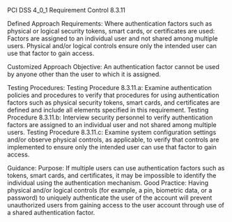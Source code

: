PCI DSS 4_0_1 Requirement Control 8.3.11

Defined Approach Requirements:
Where authentication factors such as physical or logical security tokens, smart cards, or certificates are used: Factors are assigned to an individual user and not shared among multiple users. Physical and/or logical controls ensure only the intended user can use that factor to gain access.

Customized Approach Objective:
An authentication factor cannot be used by anyone other than the user to which it is assigned.

Testing Procedures:
Testing Procedure 8.3.11.a: Examine authentication policies and procedures to verify that procedures for using authentication factors such as physical security tokens, smart cards, and certificates are defined and include all elements specified in this requirement.
Testing Procedure 8.3.11.b: Interview security personnel to verify authentication factors are assigned to an individual user and not shared among multiple users.
Testing Procedure 8.3.11.c: Examine system configuration settings and/or observe physical controls, as applicable, to verify that controls are implemented to ensure only the intended user can use that factor to gain access.

Guidance:
Purpose: If multiple users can use authentication factors such as tokens, smart cards, and certificates, it may be impossible to identify the individual using the authentication mechanism. Good Practice: Having physical and/or logical controls (for example, a pin, biometric data, or a password) to uniquely authenticate the user of the account will prevent unauthorized users from gaining access to the user account through use of a shared authentication factor.